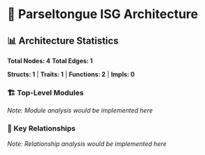 # 🐍 Parseltongue ISG Architecture

## 📊 Architecture Statistics

**Total Nodes: 4**
**Total Edges: 1**

**Structs: 1** | **Traits: 1** | **Functions: 2** | **Impls: 0**

### 🏗️ Top-Level Modules

*Note: Module analysis would be implemented here*

### 🔗 Key Relationships

*Note: Relationship analysis would be implemented here*
